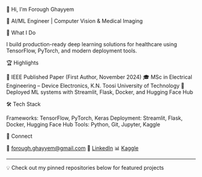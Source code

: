 👋 Hi, I'm Forough Ghayyem

🔬 AI/ML Engineer | Computer Vision & Medical Imaging

🎯 What I Do

I build production-ready deep learning solutions for healthcare using 
TensorFlow, PyTorch, and modern deployment tools.

🏆 Highlights

📄 IEEE Published Paper (First Author, November 2024)
🎓 MSc in Electrical Engineering – Device Electronics, K.N. Toosi University of Technology
🚀 Deployed ML systems with Streamlit, Flask, Docker, and Hugging Face Hub

🛠️ Tech Stack

Frameworks: TensorFlow, PyTorch, Keras
Deployment: Streamlit, Flask, Docker, Hugging Face Hub
Tools: Python, Git, Jupyter, Kaggle

🔗 Connect

📧 forough.ghayyem@gmail.com
💼 [LinkedIn](https://www.linkedin.com/in/forough-ghayyem/)
📊 [Kaggle](https://www.kaggle.com/foroughgh95)

---

💡 Check out my pinned repositories below for featured projects
